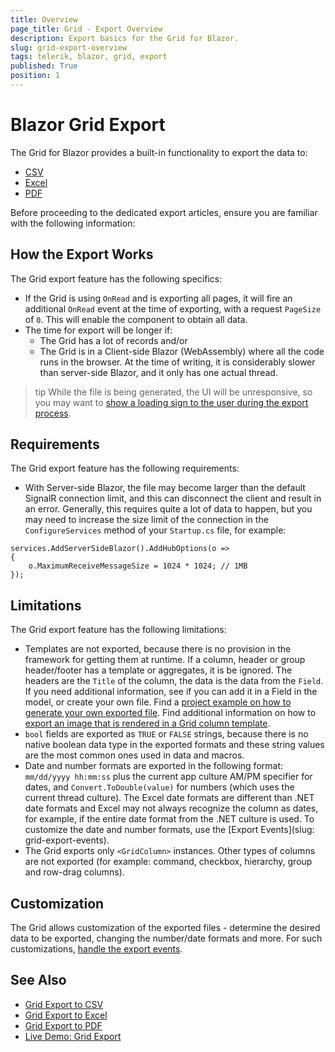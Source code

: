 ```yaml
---
title: Overview
page_title: Grid - Export Overview
description: Export basics for the Grid for Blazor.
slug: grid-export-overview
tags: telerik, blazor, grid, export
published: True
position: 1
---
```


# Blazor Grid Export

The Grid for Blazor provides a built-in functionality to export the data to:
* [CSV](slug:grid-export-csv)
* [Excel](slug:grid-export-excel)
* [PDF](slug:grid-export-pdf)

Before proceeding to the dedicated export articles, ensure you are familiar with the following information:

## How the Export Works

The Grid export feature has the following specifics:

* If the Grid is using `OnRead` and is exporting all pages, it will fire an additional `OnRead` event at the time of exporting, with a request `PageSize` of `0`. This will enable the component to obtain all data.
* The time for export will be longer if:
    * The Grid has a lot of records and/or 
    * The Grid is in a Client-side Blazor (WebAssembly) where all the code runs in the browser. At the time of writing, it is considerably slower than server-side Blazor, and it only has one actual thread.

>tip While the file is being generated, the UI will be unresponsive, so you may want to [show a loading sign to the user during the export process](slug:grid-kb-show-loader-while-exporting).

## Requirements

The Grid export feature has the following requirements:

* With Server-side Blazor, the file may become larger than the default SignalR connection limit, and this can disconnect the client and result in an error. Generally, this requires quite a lot of data to happen, but you may need to increase the size limit of the connection in the `ConfigureServices` method of your `Startup.cs` file, for example:

````C#.skip-repl
services.AddServerSideBlazor().AddHubOptions(o =>
{
    o.MaximumReceiveMessageSize = 1024 * 1024; // 1MB
});
````

## Limitations

The Grid export feature has the following limitations:

* Templates are not exported, because there is no provision in the framework for getting them at runtime. If a column, header or group header/footer has a template or aggregates, it is be ignored. The headers are the `Title` of the column, the data is the data from the `Field`. If you need additional information, see if you can add it in a Field in the model, or create your own file. Find a <a href="https://feedback.telerik.com/blazor/1485764-customize-the-Pdf-file-before-it-gets-to-the-client" target="_blank">project example on how to generate your own exported file</a>. Find additional information on how to [export an image that is rendered in a Grid column template](slug:grid-export-image-column-excel).
* `bool` fields are exported as `TRUE` or `FALSE` strings, because there is no native boolean data type in the exported formats and these string values are the most common ones used in data and macros.
* Date and number formats are exported in the following format: `mm/dd/yyyy hh:mm:ss` plus the current app culture AM/PM specifier for dates, and `Convert.ToDouble(value)` for numbers (which uses the current thread culture). The Excel date formats are different than .NET date formats and Excel may not always recognize the column as dates, for example, if the entire date format from the .NET culture is used. To customize the date and number formats, use the [Export Events](slug: grid-export-events).
* The Grid exports only `<GridColumn>` instances. Other types of columns are not exported (for example: command, checkbox, hierarchy, group and row-drag columns).

## Customization

The Grid allows customization of the exported files - determine the desired data to be exported, changing the number/date formats and more. For such customizations, [handle the export events](slug:grid-export-events).

## See Also

* [Grid Export to CSV](slug:grid-export-csv)
* [Grid Export to Excel](slug:grid-export-excel)
* [Grid Export to PDF](slug:grid-export-pdf)
* [Live Demo: Grid Export](https://demos.telerik.com/blazor-ui/grid/export)
